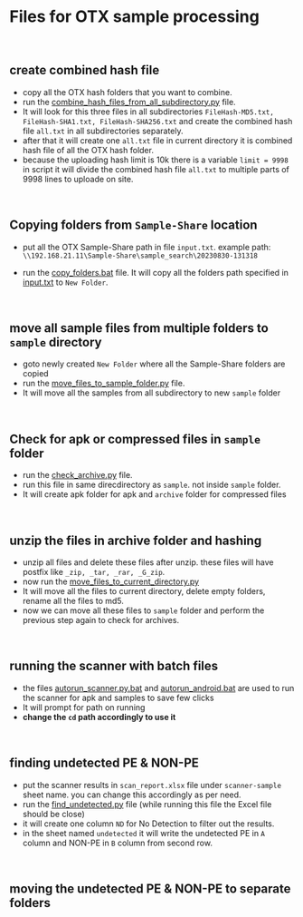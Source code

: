 # Files for OTX sample processing

</br>

## create combined hash file

- copy all the OTX hash folders that you want to combine.
- run the [combine_hash_files_from_all_subdirectory.py](combine_hash_files_from_all_subdirectory.py) file.
- It will look for this three files in all subdirectories `FileHash-MD5.txt, FileHash-SHA1.txt, FileHash-SHA256.txt` and create the combined hash file `all.txt` in all subdirectories separately.
- after that it will create one `all.txt` file in current directory it is combined hash file of all the OTX hash folder.
- because the uploading hash limit is 10k there is a variable `limit = 9998` in script it will divide the combined hash file `all.txt` to multiple parts of 9998 lines to uploade on site.


</br>

## Copying folders from `Sample-Share` location

- put all the OTX Sample-Share path in file `input.txt`. example path: `\\192.168.21.11\Sample-Share\sample_search\20230830-131318`

- run the [copy_folders.bat](copy_folders.bat) file. It will copy all the folders path specified in [input.txt](input.txt) to `New Folder`.

</br>

## move all sample files from multiple folders to `sample` directory

- goto newly created `New Folder` where all the Sample-Share folders are copied
- run the [move_files_to_sample_folder.py](move_files_to_sample_folder.py) file.
- It will move all the samples from all subdirectory to new `sample` folder

</br>

## Check for apk or compressed files in `sample` folder

- run the [check_archive.py](check_archive.py) file.
- run this file in same direcdirectory as `sample`. not inside `sample` folder.
- It will create apk folder for apk and `archive` folder for compressed files

</br>

## unzip the files in archive folder and hashing

- unzip all files and delete these files after unzip. these files will have postfix like `_zip, _tar, _rar, _G_zip`.
- now run the [move_files_to_current_directory.py](move_files_to_current_directory.py)
- It will move all the files to current directory, delete empty folders, rename all the files to md5.
- now we can move all these files to `sample` folder and perform the previous step again to check for archives.

</br>


## running the scanner with batch files

- the files [autorun_scanner.py.bat](autorun_scanner.py.bat) and [autorun_android.bat](autorun_android.bat) are used to run the scanner for apk and samples to save few clicks 
- It will prompt for path on running
- **change the `cd` path accordingly to use it**

</br>

## finding undetected PE & NON-PE

- put the scanner results in `scan_report.xlsx` file under `scanner-sample` sheet name. you can change this accordingly as per need.
- run the [find_undetected.py](find_undetected.py) file (while running this file the Excel file should be close)
- it will create one column `ND` for No Detection to filter out the results.
- in the sheet named `undetected` it will write the undetected PE in `A` column and NON-PE in `B` column from second row.

</br>

## moving the undetected PE & NON-PE to separate folders





